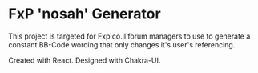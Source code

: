 # FxP 'nosah' Generator

This project is targeted for Fxp.co.il forum managers to use to generate a constant BB-Code wording that only changes it's user's referencing.

Created with React.
Designed with Chakra-UI.
